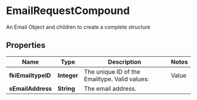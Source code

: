 

# EmailRequestCompound

An Email Object and children to create a complete structure

## Properties

Name | Type | Description | Notes
------------ | ------------- | ------------- | -------------
**fkiEmailtypeID** | **Integer** | The unique ID of the Emailtype.  Valid values:  |Value|Description| |-|-| |1|Office| |2|Home| | 
**sEmailAddress** | **String** | The email address. | 



